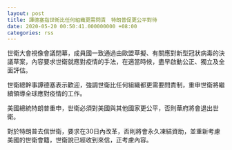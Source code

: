 ```yaml
---
layout: post
title: 譚德塞指世衛比任何組織更需問責　特朗普促更公平對待
date: 2020-05-20 00:50:41.000000000 +08:00
categories: rss
---
```


世衛大會視像會議閉幕，成員國一致通過由歐盟草擬、有關應對新型冠狀病毒的決議草案，內容要求世衛就應對疫情的手法，在適當時候，盡早啟動公正、獨立及全面評估。

世衛總幹事譚德塞表示歡迎，強調世衛比任何組織都更需要問責制，重申世衛將繼續領導全球應對疫情的工作。

美國總統特朗普重申，世衛必須對美國與其他國家更公平，否則華府將會退出世衛。

對於特朗普去信世衛，要求在30日內改革，否則將會永久凍結資助，並重新考慮美國的世衛會籍，世衛說已經收到來信，正考慮內容。
